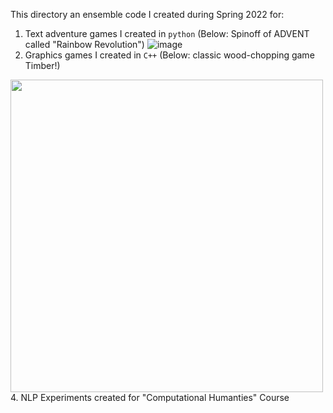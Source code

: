 This directory an ensemble code I created during Spring 2022 for:
1. Text adventure games I created in `python` (Below: Spinoff of ADVENT called "Rainbow Revolution")
![image](https://github.com/eli-will-2656/Vandy-Portfolio/assets/104855506/84eec93c-9d9c-4ecf-88e4-5607905d0f96)
2. Graphics games I created in `C++` (Below: classic wood-chopping game Timber!)
<img src="https://i.ytimg.com/vi/rsJ_Alch7kA/maxresdefault.jpg" width="500">
4. NLP Experiments created for "Computational Humanties" Course

